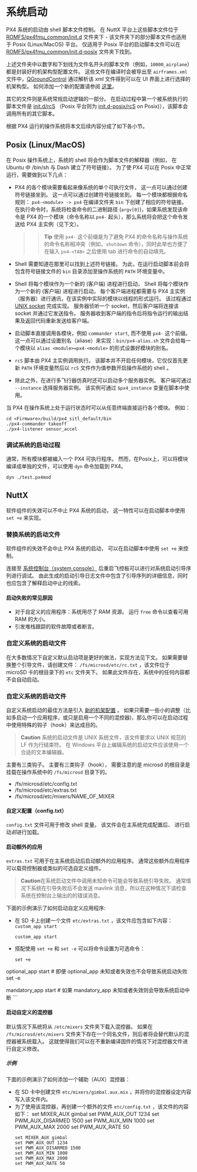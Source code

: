 # 系统启动

PX4 系统的启动由 shell 脚本文件控制。 在 NuttX 平台上这些脚本文件位于 [ROMFS/px4fmu_common/init.d](https://github.com/PX4/Firmware/tree/master/ROMFS/px4fmu_common/init.d) 文件夹下 - 该文件夹下的部分脚本文件也适用于 Posix (Linux/MacOS) 平台。 仅适用于 Posix 平台的启动脚本文件可以在 [ROMFS/px4fmu_common/init.d-posix](https://github.com/PX4/Firmware/tree/master/ROMFS/px4fmu_common/init.d-posix) 文件夹下找到。

上述文件夹中以数字和下划线为文件名开头的脚本文件（例如，`10000_airplane`）都是封装好的机架构型配置文件。 这些文件在编译时会被导出至 `airframes.xml` 文件中，[QGroundControl](http://qgroundcontrol.com) 通过解析该 xml 文件得到可以在 UI 界面上进行选择的机架构型。 如何添加一个新的配置请参阅 [这里](../airframes/adding_a_new_frame.md)。

其它的文件则是系统常规启动逻辑的一部分。 在启动过程中第一个被系统执行的脚本文件是 [init.d/rcS](https://github.com/PX4/Firmware/blob/master/ROMFS/px4fmu_common/init.d/rcS) （Posix 平台则为 [init.d-posix/rcS](https://github.com/PX4/Firmware/blob/master/ROMFS/px4fmu_common/init.d-posix/rcS) on Posix)），该脚本会调用所有的其它脚本。

根据 PX4 运行的操作系统将本文后续内容分成了如下各小节。


## Posix (Linux/MacOS)

在 Posix 操作系统上，系统的 shell 将会作为脚本文件的解释器（例如， 在 Ubuntu 中 /bin/sh 与 Dash 建立了符号链接）。 为了使 PX4 可以在 Posix 中正常运行，需要做到以下几点：
- PX4 的各个模块需要看起来像系统的单个可执行文件， 这一点可以通过创建符号链接坐到。 这一点可以通过创建符号链接坐到。 每一个模块都根据命名规则： `px4-<module> -> px4` 在编译文件夹 `bin` 下创建了相应的符号链接。 在执行命令时，系统将检查命令的二进制路径 (`argv[0]`)，如果系统发现该命令是 PX4 的一个模块（命令名称以 `px4-` 起头），那么系统将会把这个命令发送给 PX4 主实例（见下文）。

  > > **Tip** 使用 `px4-` 这个前缀是为了避免 PX4 的命令名称与操作系统的命令名称相冲突（例如，`shutdown` 命令），同时此举也方便了在输入 `px4-<TAB>` 之后使用 tab 进行命令的自动填充。
- Shell 需要知道在那里可以找到上述符号链接。 为此，在运行启动脚本前会将包含符号链接文件的 `bin` 目录添加至操作系统的 `PATH` 环境变量中。
- Shell 将每个模块作为一个新的 (客户端) 进程进行启动， Shell 将每个模块作为一个新的 (客户端) 进程进行启动， 每个客户端进程都需要与 PX4 主实例（服务器）进行通讯，在该实例中实际的模块以线程的形式运行。 该过程通过 [UNIX socket](http://man7.org/linux/man-pages/man7/unix.7.html) 完成实现。 服务器侦听一个 socket，然后客户端将连接该 socket 并通过它发送指令。 服务器收到客户端的指令后将指令运行的输出结果及返回代码重新发送给客户端。
- 启动脚本直接调用各模块，例如 `commander start`, 而不使用 `px4-` 这个前缀。 这一点可以通过设置别名（aliase）来实现：`bin/px4-alias.sh` 文件会给每一个模块以 `alias <module>=px4-<module>` 的形式设置好模块的别名。
- `rcS` 脚本由 PX4 主实例调用执行。 该脚本并不开启任何模块，它仅仅首先更新 `PATH` 环境变量然后以 `rcS` 文件作为值参数开启操作系统的 shell 。
- 除此之外，在进行多飞行器仿真时还可以启动多个服务器实例。 客户端可通过 `--instance` 选择服务器实例。 该实例可通过 `$px4_instance` 变量在脚本中使用。

当 PX4 在操作系统上处于运行状态时可以从任意终端直接运行各个模块。 例如：
```
cd <Firmware>/build/px4_sitl_default/bin
./px4-commander takeoff
./px4-listener sensor_accel
```

### 调试系统的启动过程

通常，所有模块都被编入一个 PX4 可执行程序。 然而，在Posix上，可以将模块编译成单独的文件，可以使用 `dyn` 命令加载到 PX4。
```
dyn ./test.px4mod
```

## NuttX
软件组件的失效可以不中止 PX4 系统的启动， 这一特性可以在启动脚本中使用 `set +e` 来实现。

### 替换系统的启动文件

软件组件的失效不会中止 PX4 系统的启动， 可以在启动脚本中使用 `set +e` 来控制。

连接至 [系统控制台（system console）](../debug/system_console.md) 后重启飞控板可以进行对系统启动引导序列进行调试。 由此生成的启动引导日志文件中包含了引导序列的详细信息，同时也应包含了解释启动中止的线索。

#### 启动失败的常见原因

  * 对于自定义的应用程序：系统用尽了 RAM 资源。 运行 `free` 命令以查看可用 RAM 的大小。
  * 引发堆栈跟踪的软件故障或者断言。

### 自定义系统的启动文件

在大多数情况下自定义默认启动项是更好的做法，实现方法见下文。 如果需要替换整个引导文件，请创建文件： `/fs/microsd/etc/rc.txt` ，该文件位于 microSD 卡的根目录下的 `etc` 文件夹下。 如果此文件存在，系统中的任何内容都不会自动启动。

### 自定义系统的启动文件

自定义系统启动的最佳方法是引入 [新的机架配置](../airframes/adding_a_new_frame.md) 。 如果只需要一些小的调整（比如多启动一个应用程序，或只是启用一个不同的混控器)，那么你可以在启动过程中使用特殊的钩子（hook）来达成目的。

> **Caution** 系统的启动文件是 UNIX 系统文件，该文件要求以 UNIX 规范的 LF 作为行结束符。 在 Windows 平台上编辑系统的启动文件应该使用一个合适的文本编辑器。

主要有三类钩子。 主要有三类钩子（hook）， 需要注意的是 microsd 的根目录是挂载在操作系统中的 `/fs/microsd` 目录下的。

  * /fs/microsd/etc/config.txt
  * /fs/microsd/etc/extras.txt
  * /fs/microsd/etc/mixers/NAME_OF_MIXER

#### 自定义配置（config.txt）

`config.txt` 文件可用于修改 shell 变量。 该文件会在主系统完成配置后、 进行启动*前*进行加载。

#### 启动额外的应用

`extras.txt` 可用于在主系统启动后启动额外的应用程序。 通常这些额外应用程序可以载荷控制器或类似的可选自定义组件。

> **Caution**在系统启动文件中调用未知命令可能会导致系统引导失败。 通常情况下系统在引导失败后不会发送 mavlink 消息，所以在这种情况下请检查系统在控制台上输出的的错误消息。

下面的示例演示了如何启动自定义应用程序:
  * 在 SD 卡上创建一个文件 `etc/extras.txt` ，该文件应包含如下内容： `custom_app start`
    ```
    custom_app start
    ```
  * 搭配使用 `set +e` 和 `set -e` 可以将命令设置为可选命令：
    ```
    set +e
  optional_app start      # 即便 optional_app 未知或者失效也不会导致系统启动失败
  set -e

  mandatory_app start     # 如果 mandatory_app 未知或者失效则会导致系统启动中断
    ```

#### 启动自定义的混控器

默认情况下系统将从 `/etc/mixers` 文件夹下载入混控器。 如果在 `/fs/microsd/etc/mixers` 文件夹下存在一个同名文件，则后者将会替代默认的混控器被系统载入。 这就使得我们可以在不重新编译固件的情况下对混控器文件进行自定义修改。

##### 示例

下面的示例演示了如何添加一个辅助（AUX）混控器：
  * 在 SD 卡中创建文件 `etc/mixers/gimbal.aux.mix` ，并将你的混控器设定内容写入该文件内。
  * 为了使用该混控器，再创建一个额外的文件 `etc/config.txt` ，该文件的内容如下： set MIXER_AUX gimbal set PWM_AUX_OUT 1234 set PWM_AUX_DISARMED 1500 set PWM_AUX_MIN 1000 set PWM_AUX_MAX 2000 set PWM_AUX_RATE 50
    ```
    set MIXER_AUX gimbal
    set PWM_AUX_OUT 1234
    set PWM_AUX_DISARMED 1500
    set PWM_AUX_MIN 1000
    set PWM_AUX_MAX 2000
    set PWM_AUX_RATE 50
    ```
